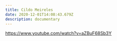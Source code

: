 ```yaml
---
title: Cildo Meireles
date: 2020-12-01T14:08:43.679Z
description: documentary
---
```

<https://www.youtube.com/watch?v=aZBuF68Sb3Y>
